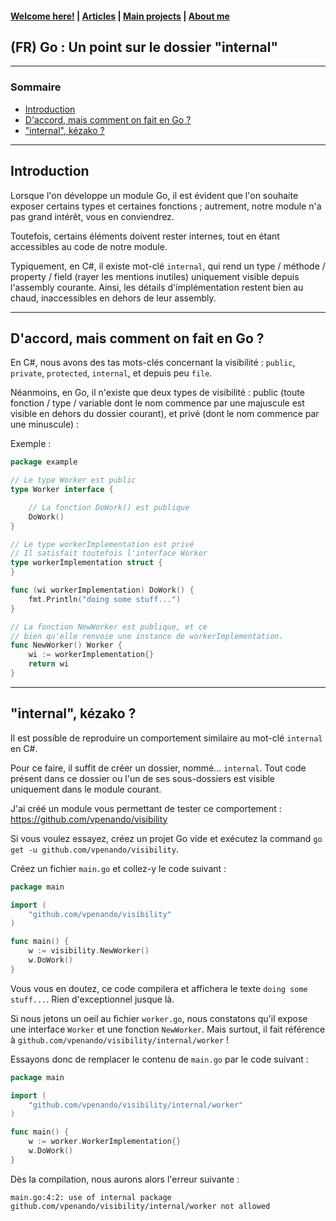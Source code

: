 #### [Welcome here!](https://vpenando.github.io) | [Articles](https://vpenando.github.io/articles.html) | [Main projects](https://vpenando.github.io/projects.html) | [About me](https://vpenando.github.io/about.html)

## (FR) Go : Un point sur le dossier "internal"

---

### Sommaire
* [Introduction](#introduction)
* [D'accord, mais comment on fait en Go ?](#visibility-go)
* ["internal", kézako ?](#internal)

---

## <a name="introduction">Introduction</a>

Lorsque l'on développe un module Go, il est évident que l'on souhaite exposer certains types et certaines fonctions ; autrement, notre module n'a pas grand intérêt, vous en conviendrez.

Toutefois, certains éléments doivent rester internes, tout en étant accessibles au code de notre module.

Typiquement, en C#, il existe mot-clé `internal`, qui rend un type / méthode / property / field (rayer les mentions inutiles) uniquement visible depuis l'assembly courante.
Ainsi, les détails d'implémentation restent bien au chaud, inaccessibles en dehors de leur assembly.

---

## <a name="visibility-go">D'accord, mais comment on fait en Go ?</a>

En C#, nous avons des tas mots-clés concernant la visibilité : `public`, `private`, `protected`, `internal`, et depuis peu `file`.

Néanmoins, en Go, il n'existe que deux types de visibilité : public (toute fonction / type / variable dont le nom commence par une majuscule est visible en dehors du dossier courant), et privé (dont le nom commence par une minuscule) :

Exemple :
```go
package example

// Le type Worker est public
type Worker interface {

    // La fonction DoWork() est publique
    DoWork()
}

// Le type workerImplementation est privé
// Il satisfait toutefois l'interface Worker
type workerImplementation struct {
}

func (wi workerImplementation) DoWork() {
    fmt.Println("doing some stuff...")
}

// La fonction NewWorker est publique, et ce
// bien qu'elle renvoie une instance de workerImplementation.
func NewWorker() Worker {
    wi := workerImplementation{}
    return wi
}
```

---

## <a name="internal">"internal", kézako ?</a>

Il est possible de reproduire un comportement similaire au mot-clé `internal` en C#.

Pour ce faire, il suffit de créer un dossier, nommé... `internal`.
Tout code présent dans ce dossier ou l'un de ses sous-dossiers est visible uniquement dans le module courant.

J'ai créé un module vous permettant de tester ce comportement : https://github.com/vpenando/visibility

Si vous voulez essayez, créez un projet Go vide et exécutez la command `go get -u github.com/vpenando/visibility`.

Créez un fichier `main.go` et collez-y le code suivant :
```go
package main

import (
    "github.com/vpenando/visibility"
)

func main() {
    w := visibility.NewWorker()
    w.DoWork()
}
```
Vous vous en doutez, ce code compilera et affichera le texte `doing some stuff...`.
Rien d'exceptionnel jusque là.

Si nous jetons un oeil au fichier `worker.go`, nous constatons qu'il expose une interface `Worker` et une fonction `NewWorker`.
Mais surtout, il fait référence à `github.com/vpenando/visibility/internal/worker` !

Essayons donc de remplacer le contenu de `main.go` par le code suivant :
```go
package main

import (
    "github.com/vpenando/visibility/internal/worker"
)

func main() {
    w := worker.WorkerImplementation{}
    w.DoWork()
}
```
Dès la compilation, nous aurons alors l'erreur suivante :
```
main.go:4:2: use of internal package github.com/vpenando/visibility/internal/worker not allowed
```
